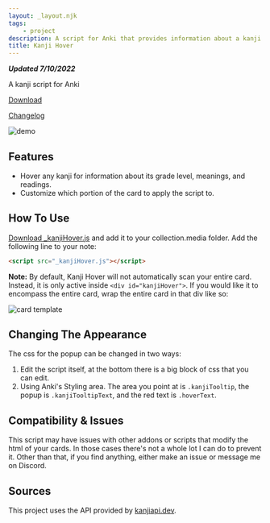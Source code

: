 ```yaml
---
layout: _layout.njk
tags: 
    - project
description: A script for Anki that provides information about a kanji by hovering over it.
title: Kanji Hover
---
```


***Updated 7/10/2022***

A kanji script for Anki

[Download](https://github.com/cademcniven/Kanji-Hover/releases/tag/kanjiHoverV3.1)

[Changelog](https://github.com/cademcniven/Kanji-Hover/blob/main/Changelog.md)

![demo](/images/kanjihover/demo.gif)

## Features

* Hover any kanji for information about its grade level, meanings, and readings.
* Customize which portion of the card to apply the script to.

## How To Use

[Download \_kanjiHover.js](https://github.com/cademcniven/Kanji-Hover/releases/tag/kanjiHoverV3.1) and add it to your collection.media folder.
Add the following line to your note:

```html
<script src="_kanjiHover.js"></script>
```

**Note:** By default, Kanji Hover will not automatically scan your entire card. Instead, it is only active inside `<div id="kanjiHover">`. If you would like it to encompass the entire card, wrap the entire card in that div like so:

![card template](/images/kanjihover/template.png)

## Changing The Appearance

The css for the popup can be changed in two ways:

1. Edit the script itself, at the bottom there is a big block of css that you can edit.
2. Using Anki's Styling area. The area you point at is `.kanjiTooltip`, the popup is `.kanjiTooltipText`, and the red text is `.hoverText`.

## Compatibility & Issues

This script may have issues with other addons or scripts that modify the html of your cards. In those cases there's not a whole lot I can do to prevent it. Other than that, if you find anything, either make an issue or message me on Discord.

## Sources

This project uses the API provided by [kanjiapi.dev](https://kanjiapi.dev).
